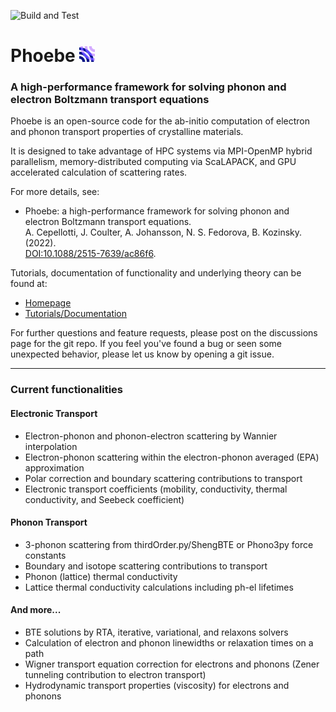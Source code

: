 ![Build and Test](https://github.com/mir-group/phoebe/workflows/Build%20and%20Test/badge.svg)

# Phoebe <img src="doc/sphinx/source/_static/icon.png" width="25"/>

### A high-performance framework for solving phonon and electron Boltzmann transport equations

Phoebe is an open-source code for the ab-initio computation of electron and phonon transport properties of crystalline materials.

It is designed to take advantage of HPC systems via MPI-OpenMP hybrid parallelism, memory-distributed computing via ScaLAPACK, and GPU accelerated calculation of scattering rates.

For more details, see:

* Phoebe: a high-performance framework for solving phonon and electron Boltzmann transport equations.  
  A. Cepellotti, J. Coulter, A. Johansson, N. S. Fedorova, B. Kozinsky. (2022).   
  [DOI:10.1088/2515-7639/ac86f6](https://doi.org/10.1088/2515-7639/ac86f6).

Tutorials, documentation of functionality and underlying theory can be found at:
  * [Homepage](https://mir-group.github.io/phoebe/)
  * [Tutorials/Documentation](https://phoebe.readthedocs.io/en/develop/introduction.html)

For further questions and feature requests, please post on the discussions page for the git repo.
If you feel you've found a bug or seen some unexpected behavior, please let us know by opening a git issue. 

-------------------------
### Current functionalities
#### Electronic Transport

   * Electron-phonon and phonon-electron scattering by Wannier interpolation
   * Electron-phonon scattering within the electron-phonon averaged (EPA) approximation
   * Polar correction and boundary scattering contributions to transport
   * Electronic transport coefficients (mobility, conductivity, thermal conductivity, and Seebeck coefficient)

#### Phonon Transport

   * 3-phonon scattering from thirdOrder.py/ShengBTE or Phono3py force constants
   * Boundary and isotope scattering contributions to transport
   * Phonon (lattice) thermal conductivity
   * Lattice thermal conductivity calculations including ph-el lifetimes

#### And more...

   * BTE solutions by RTA, iterative, variational, and relaxons solvers
   * Calculation of electron and phonon linewidths or relaxation times on a path
   * Wigner transport equation correction for electrons and phonons (Zener tunneling contribution to electron transport)
   * Hydrodynamic transport properties (viscosity) for electrons and phonons
